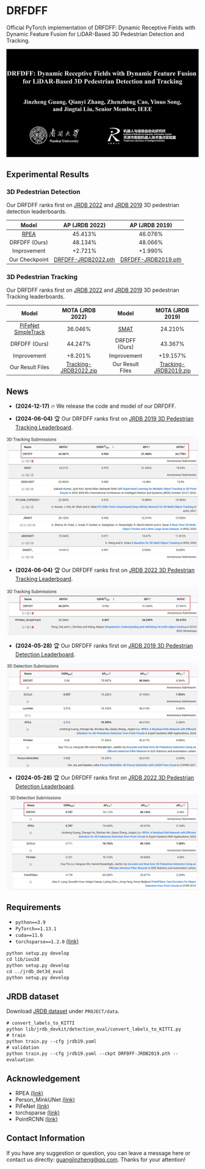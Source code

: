 # DRFDFF

Official PyTorch implementation of DRFDFF: Dynamic Receptive Fields with Dynamic Feature Fusion for LiDAR-Based 3D Pedestrian Detection and Tracking.

[![](images/videos.jpg)](https://youtu.be/Kj0MAv6c1zA "")

## Experimental Results

### 3D Pedestrian Detection

Our DRFDFF ranks first on [JRDB 2022](https://jrdb.erc.monash.edu/leaderboards/detection22) and [JRDB 2019](https://jrdb.erc.monash.edu/leaderboards/detection) 3D pedestrian detection leaderboards.

|           Model           | AP (JRDB 2022) | AP (JRDB 2019) | 
|:-------------------------:|:--------------:|:--------------:|
| [RPEA](https://github.com/jinzhengguang/RPEA)   |    45.413%     |    46.076%     | 
|           DRFDFF (Ours)           |    48.134%     |    48.066%     | 
|        Improvement        |    +2.721%     |    +1.990%     | 
|       Our Checkpoint        |    [DRFDFF-JRDB2022.pth](https://github.com/jinzhengguang/DRFDFF/releases/download/v1.0/DRFDFF-JRDB2022.pth)     |    [DRFDFF-JRDB2019.pth](https://github.com/jinzhengguang/DRFDFF/releases/download/v1.0/DRFDFF-JRDB2019.pth)     | 




### 3D Pedestrian Tracking

Our DRFDFF ranks first on [JRDB 2022](https://jrdb.erc.monash.edu/leaderboards/tracking22) and [JRDB 2019](https://jrdb.erc.monash.edu/leaderboards/tracking) 3D pedestrian Tracking leaderboards.

|                      Model                      | MOTA (JRDB 2022) |                     Model                      | MOTA (JRDB 2019)  | 
|:-----------------------------------------------:|:--------------:|:----------------------------------------------:|:-----------------:|
| [PiFeNet SimpleTrack](https://github.com/ldtho/PiFeNet)  |    36.046%    | [SMAT](https://sites.google.com/view/smat-nav) |      24.210%      | 
|                     DRFDFF (Ours)                      |    44.247%     |               DRFDFF (Ours)                |      43.367%      | 
|                   Improvement                   |    +8.201%     |                      Improvement               |  +19.157%     | 
|       Our Result Files        |    [Tracking-JRDB2022.zip](https://github.com/jinzhengguang/DRFDFF/releases/download/v1.0/DRFDFF-Tracking-JRDB2022.zip)    |  Our Result Files        |   [Tracking-JRDB2019.zip](https://github.com/jinzhengguang/DRFDFF/releases/download/v1.0/DRFDFF-Tracking-JRDB2019.zip)     | 


## News

- **(2024-12-17)** 🔥 We release the code and model of our DRFDFF.

- **(2024-06-04)** 🏆 Our DRFDFF ranks first on [JRDB 2019 3D Pedestrian Tracking Leaderboard](https://jrdb.erc.monash.edu/leaderboards/tracking).

![GuidePic](./images/jrdb19t.jpg)

- **(2024-06-04)** 🏆 Our DRFDFF ranks first on [JRDB 2022 3D Pedestrian Tracking Leaderboard](https://jrdb.erc.monash.edu/leaderboards/tracking22).

![GuidePic](./images/jrdb22t.jpg)

- **(2024-05-28)** 🏆 Our DRFDFF ranks first on [JRDB 2019 3D Pedestrian Detection Leaderboard](https://jrdb.erc.monash.edu/leaderboards/detection).

![GuidePic](./images/jrdb19d.jpg)

- **(2024-05-28)** 🏆 Our DRFDFF ranks first on [JRDB 2022 3D Pedestrian Detection Leaderboard](https://jrdb.erc.monash.edu/leaderboards/detection22).

![GuidePic](./images/jrdb22d.jpg)


## Requirements

- `python==3.9`
- `PyTorch==1.13.1`
- `cuda==11.6`
- `torchsparse==1.2.0` [(link)](https://github.com/mit-han-lab/torchsparse)

```shell
python setup.py develop
cd lib/iou3d
python setup.py develop
cd ../jrdb_det3d_eval
python setup.py develop
```


## JRDB dataset

Download [JRDB dataset](https://jrdb.erc.monash.edu/) under `PROJECT/data`.


```shell
# convert_labels_to_KITTI
python lib/jrdb_devkit/detection_eval/convert_labels_to_KITTI.py
# train
python train.py --cfg jrdb19.yaml
# validation
python train.py --cfg jrdb19.yaml --ckpt DRFDFF-JRDB2019.pth --evaluation
```


## Acknowledgement

- RPEA [(link)](https://github.com/jinzhengguang/RPEA)
- Person_MinkUNet [(link)](https://github.com/VisualComputingInstitute/Person_MinkUNet)
- PiFeNet [(link)](https://github.com/ldtho/PiFeNet)
- torchsparse [(link)](https://github.com/mit-han-lab/torchsparse)
- PointRCNN [(link)](https://github.com/sshaoshuai/PointRCNN)

## Contact Information

If you have any suggestion or question, you can leave a message here or contact us directly: guangjinzheng@qq.com. Thanks for your attention!

